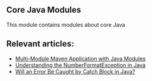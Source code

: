 ## Core Java Modules

This module contains modules about core Java

## Relevant articles:

- [Multi-Module Maven Application with Java Modules](https://www.baeldung.com/maven-multi-module-project-java-jpms)
- [Understanding the NumberFormatException in Java](https://www.baeldung.com/java-number-format-exception)
- [Will an Error Be Caught by Catch Block in Java?](https://www.baeldung.com/java-error-catch)
